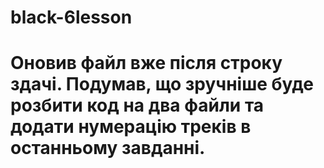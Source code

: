 # black-6lesson

# Оновив файл вже після строку здачі. Подумав, що зручніше буде розбити код на два файли та додати нумерацію треків в останньому завданні.
